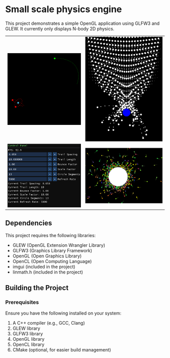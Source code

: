 # Small scale physics engine
This project demonstrates a simple OpenGL application using GLFW3 and GLEW. It currently only displays N-body 2D physics.
<table>
  <tr>
    <td>
      <img src="img/9p6IdO0.png" alt="First Image" title="small orbit" />
    </td>
    <td>
      <img src="img/big_collision.png" alt="Second Image" title="big collision with a massive body" />
    </td>
  </tr>
  <tr>
    <td>
      <img src="img/controlpan.png" alt="First Image" title="small orbit" />
    </td>
    <td>
      <img src="img/bigguy.png" alt="Second Image" title="big collision with a massive body" />
    </td>
  </tr>
</table>

## Dependencies

This project requires the following libraries:

- GLEW (OpenGL Extension Wrangler Library)
- GLFW3 (Graphics Library Framework)
- OpenGL (Open Graphics Library)
- OpenCL (Open Computing Language)
- imgui (included in the project)
- linmath.h (included in the project)

## Building the Project

### Prerequisites

Ensure you have the following installed on your system:

1. A C++ compiler (e.g., GCC, Clang)
2. GLEW library
3. GLFW3 library
4. OpenGL library
5. OpenCL library
6. CMake (optional, for easier build management)
